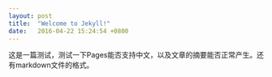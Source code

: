 ```yaml
---
layout: post
title:  "Welcome to Jekyll!"
date:   2016-04-22 15:24:54 +0800
---
```



这是一篇测试，测试一下Pages能否支持中文，以及文章的摘要能否正常产生。还有markdown文件的格式。